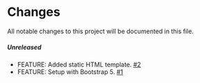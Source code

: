 # Changes
All notable changes to this project will be documented in this file.

##### Unreleased

- FEATURE: Added static HTML template.  [#2](https://github.com/thomaskanzig/web-developer-portfolio/pull/2)
- FEATURE: Setup with Bootstrap 5.  [#1](https://github.com/thomaskanzig/web-developer-portfolio/pull/1)